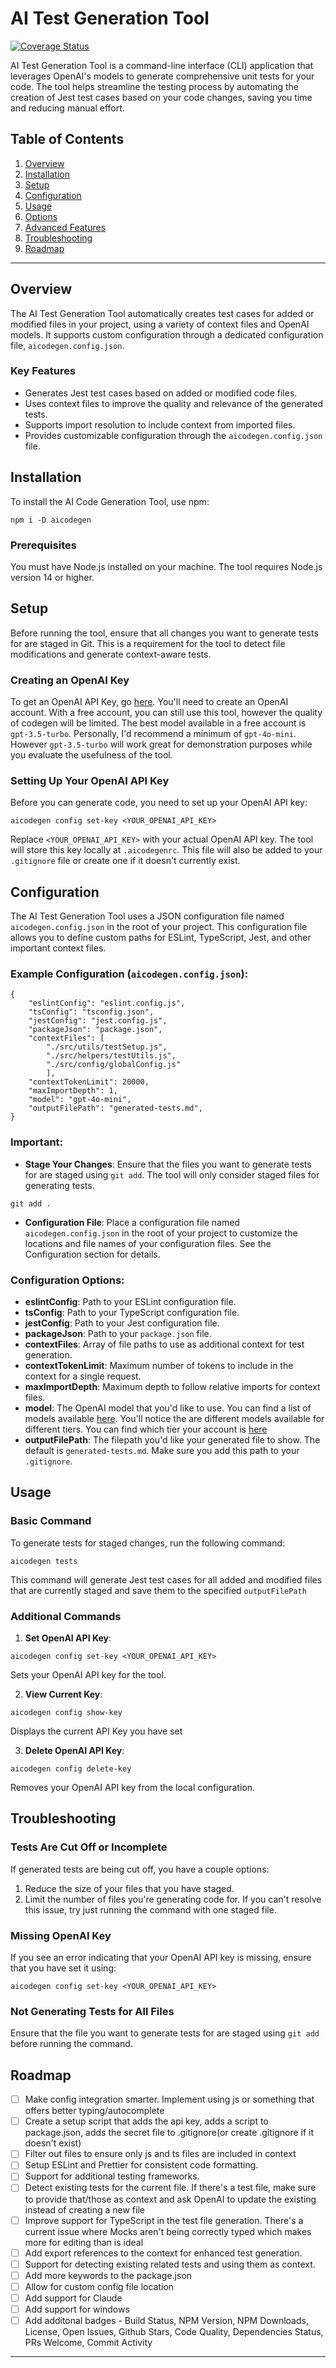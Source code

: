 # AI Test Generation Tool

[![Coverage Status](https://coveralls.io/repos/github/robertgagnon726/ai-codegen/badge.svg?branch=main)](https://coveralls.io/github/robertgagnon726/ai-codegen?branch=main)


AI Test Generation Tool is a command-line interface (CLI) application that leverages OpenAI's models to generate comprehensive unit tests for your code. The tool helps streamline the testing process by automating the creation of Jest test cases based on your code changes, saving you time and reducing manual effort.

## Table of Contents

1. [Overview](#overview)
2. [Installation](#installation)
3. [Setup](#setup)
4. [Configuration](#configuration)
5. [Usage](#usage)
6. [Options](#options)
7. [Advanced Features](#advanced-features)
8. [Troubleshooting](#troubleshooting)
9. [Roadmap](#roadmap)

---

## Overview

The AI Test Generation Tool automatically creates test cases for added or modified files in your project, using a variety of context files and OpenAI models. It supports custom configuration through a dedicated configuration file, `aicodegen.config.json`.

### Key Features
- Generates Jest test cases based on added or modified code files.
- Uses context files to improve the quality and relevance of the generated tests.
- Supports import resolution to include context from imported files.
- Provides customizable configuration through the `aicodegen.config.json` file.

## Installation

To install the AI Code Generation Tool, use npm:
```
npm i -D aicodegen
```

### Prerequisites

You must have Node.js installed on your machine. The tool requires Node.js version 14 or higher.

## Setup

Before running the tool, ensure that all changes you want to generate tests for are staged in Git. This is a requirement for the tool to detect file modifications and generate context-aware tests.

### Creating an OpenAI Key

To get an OpenAI API Key, go [here](https://platform.openai.com/api-keys). You'll need to create an OpenAI account. With a free account, you can still use this tool, however the quality of codegen will be limited. The best model available in a free account is `gpt-3.5-turbo`. Personally, I'd recommend a minimum of `gpt-4o-mini`. However `gpt-3.5-turbo` will work great for demonstration purposes while you evaluate the usefulness of the tool.

### Setting Up Your OpenAI API Key

Before you can generate code, you need to set up your OpenAI API key:

```
aicodegen config set-key <YOUR_OPENAI_API_KEY>
```

Replace `<YOUR_OPENAI_API_KEY>` with your actual OpenAI API key. The tool will store this key locally at `.aicodegenrc`. This file will also be added to your `.gitignore` file or create one if it doesn't currently exist.

## Configuration

The AI Test Generation Tool uses a JSON configuration file named `aicodegen.config.json` in the root of your project. This configuration file allows you to define custom paths for ESLint, TypeScript, Jest, and other important context files.

### Example Configuration (`aicodegen.config.json`):

```
{ 
    "eslintConfig": "eslint.config.js", 
    "tsConfig": "tsconfig.json", 
    "jestConfig": "jest.config.js", 
    "packageJson": "package.json", 
    "contextFiles": [ 
        "./src/utils/testSetup.js", 
        "./src/helpers/testUtils.js", 
        "./src/config/globalConfig.js" 
        ], 
    "contextTokenLimit": 20000, 
    "maxImportDepth": 1,
    "model": "gpt-4o-mini",
    "outputFilePath": "generated-tests.md",
}
```

### Important:
- **Stage Your Changes**: Ensure that the files you want to generate tests for are staged using `git add`. The tool will only consider staged files for generating tests.

```
git add .
```

- **Configuration File**: Place a configuration file named `aicodegen.config.json` in the root of your project to customize the locations and file names of your configuration files. See the Configuration section for details.

### Configuration Options:

- **eslintConfig**: Path to your ESLint configuration file.
- **tsConfig**: Path to your TypeScript configuration file.
- **jestConfig**: Path to your Jest configuration file.
- **packageJson**: Path to your `package.json` file.
- **contextFiles**: Array of file paths to use as additional context for test generation.
- **contextTokenLimit**: Maximum number of tokens to include in the context for a single request.
- **maxImportDepth**: Maximum depth to follow relative imports for context files.
- **model**: The OpenAI model that you'd like to use. You can find a list of models available [here](https://platform.openai.com/docs/guides/rate-limits). You'll notice the are different models available for different tiers. You can find which tier your account is [here](https://platform.openai.com/settings/organization/limits)
- **outputFilePath**: The filepath you'd like your generated file to show. The default is `generated-tests.md`. Make sure you add this path to your `.gitignore`.

## Usage

### Basic Command

To generate tests for staged changes, run the following command:

```
aicodegen tests
```

This command will generate Jest test cases for all added and modified files that are currently staged and save them to the specified `outputFilePath`

### Additional Commands

1. **Set OpenAI API Key**:

```
aicodegen config set-key <YOUR_OPENAI_API_KEY>
```


Sets your OpenAI API key for the tool.

2. **View Current Key**:

```
aicodegen config show-key
```

Displays the current API Key you have set

3. **Delete OpenAI API Key**:

```
aicodegen config delete-key
```

Removes your OpenAI API key from the local configuration.

## Troubleshooting

### Tests Are Cut Off or Incomplete
If generated tests are being cut off, you have a couple options: 
1. Reduce the size of your files that you have staged.
2. Limit the number of files you're generating code for. If you can't resolve this issue, try just running the command with one staged file.

### Missing OpenAI Key
If you see an error indicating that your OpenAI API key is missing, ensure that you have set it using:

```
aicodegen config set-key <YOUR_OPENAI_API_KEY>
```

### Not Generating Tests for All Files
Ensure that the file you want to generate tests for are staged using `git add` before running the command.

## Roadmap

- [ ] Make config integration smarter. Implement using js or something that offers better typing/autocomplete
- [ ] Create a setup script that adds the api key, adds a script to package.json, adds the secret file to .gitignore(or create .gitignore if it doesn't exist)
- [ ] Filter out files to ensure only js and ts files are included in context
- [ ] Setup ESLint and Prettier for consistent code formatting.
- [ ] Support for additional testing frameworks.
- [ ] Detect existing tests for the current file. If there's a test file, make sure to provide that/those as context and ask OpenAI to update the existing instead of creating a new file
- [ ] Improve support for TypeScript in the test file generation. There's a current issue where Mocks aren't being correctly typed which makes more for editing than is ideal
- [ ] Add export references to the context for enhanced test generation.
- [ ] Support for detecting existing related tests and using them as context.
- [ ] Add more keywords to the package.json
- [ ] Allow for custom config file location
- [ ] Add support for Claude
- [ ] Add support for windows
- [ ] Add additonal badges - Build Status, NPM Version, NPM Downloads, License, Open Issues, Github Stars, Code Quality, Dependencies Status, PRs Welcome, Commit Activity
---